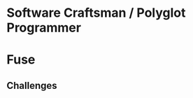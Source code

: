 Software Craftsman / Polyglot Programmer
========================================

# Fuse

## Challenges
